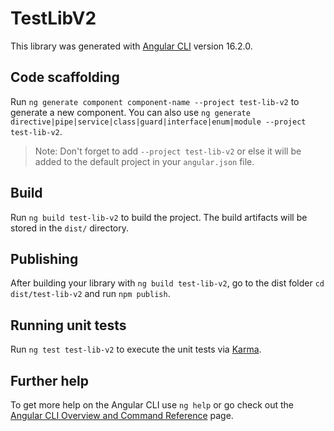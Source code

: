 # TestLibV2

This library was generated with [Angular CLI](https://github.com/angular/angular-cli) version 16.2.0.

## Code scaffolding

Run `ng generate component component-name --project test-lib-v2` to generate a new component. You can also use `ng generate directive|pipe|service|class|guard|interface|enum|module --project test-lib-v2`.
> Note: Don't forget to add `--project test-lib-v2` or else it will be added to the default project in your `angular.json` file. 

## Build

Run `ng build test-lib-v2` to build the project. The build artifacts will be stored in the `dist/` directory.

## Publishing

After building your library with `ng build test-lib-v2`, go to the dist folder `cd dist/test-lib-v2` and run `npm publish`.

## Running unit tests

Run `ng test test-lib-v2` to execute the unit tests via [Karma](https://karma-runner.github.io).

## Further help

To get more help on the Angular CLI use `ng help` or go check out the [Angular CLI Overview and Command Reference](https://angular.io/cli) page.
